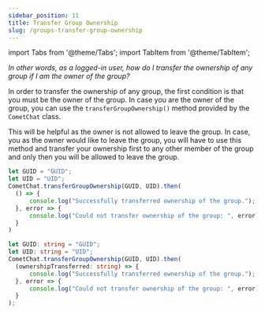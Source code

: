 ```yaml
---
sidebar_position: 11
title: Transfer Group Ownership
slug: /groups-transfer-group-ownership
---
```

import Tabs from '@theme/Tabs';
import TabItem from '@theme/TabItem';

_In other words, as a logged-in user, how do I transfer the ownership of any group if I am the owner of the group?_

In order to transfer the ownership of any group, the first condition is that you must be the owner of the group. In case you are the owner of the group, you can use the `transferGroupOwnership()` method provided by the `CometChat` class.

This will be helpful as the owner is not allowed to leave the group. In case, you as the owner would like to leave the group, you will have to use this method and transfer your ownership first to any other member of the group and only then you will be allowed to leave the group.

<Tabs>
<TabItem value="Transfer Ownership" label="Transfer Ownership">

  ```javascript
let GUID = "GUID";
let UID = "UID";
CometChat.transferGroupOwnership(GUID, UID).then(
    () => {
        console.log("Successfully transferred ownership of the group.");
    }, error => {
        console.log("Could not transfer ownership of the group: ", error);
    }
)
  ```
</TabItem>
<TabItem value="Typescript" label="Typescript">

  ```typescript
let GUID: string = "GUID";
let UID: string = "UID";
CometChat.transferGroupOwnership(GUID, UID).then(
    (ownershipTransferred: string) => {
        console.log("Successfully transferred ownership of the group.");
    }, error => {
        console.log("Could not transfer ownership of the group: ", error);
    }
);
  ```
</TabItem>
</Tabs>
